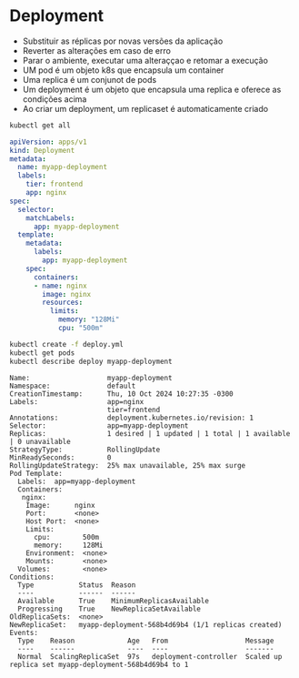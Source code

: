 # Deployment

* Substituir as réplicas por novas versões da aplicação
* Reverter as alterações em caso de erro
* Parar o ambiente, executar uma alteraççao e retomar a execução
* UM pod é um objeto k8s que encapsula um container
* Uma replica é um conjunot de pods
* Um deployment é um objeto que encapsula uma replica e oferece as condições acima
* Ao criar um deployment, um replicaset é automaticamente criado

```bash
kubectl get all
```

```yml
apiVersion: apps/v1
kind: Deployment
metadata:
  name: myapp-deployment
  labels:
    tier: frontend
    app: nginx
spec:
  selector:
    matchLabels:
      app: myapp-deployment
  template:
    metadata:
      labels:
        app: myapp-deployment
    spec:
      containers:
      - name: nginx
        image: nginx
        resources:
          limits:
            memory: "128Mi"
            cpu: "500m"

```

```bash
kubectl create -f deploy.yml
kubectl get pods
kubectl describe deploy myapp-deployment
```

```console
Name:                   myapp-deployment
Namespace:              default
CreationTimestamp:      Thu, 10 Oct 2024 10:27:35 -0300
Labels:                 app=nginx
                        tier=frontend
Annotations:            deployment.kubernetes.io/revision: 1
Selector:               app=myapp-deployment
Replicas:               1 desired | 1 updated | 1 total | 1 available | 0 unavailable
StrategyType:           RollingUpdate
MinReadySeconds:        0
RollingUpdateStrategy:  25% max unavailable, 25% max surge
Pod Template:
  Labels:  app=myapp-deployment
  Containers:
   nginx:
    Image:      nginx
    Port:       <none>
    Host Port:  <none>
    Limits:
      cpu:        500m
      memory:     128Mi
    Environment:  <none>
    Mounts:       <none>
  Volumes:        <none>
Conditions:
  Type           Status  Reason
  ----           ------  ------
  Available      True    MinimumReplicasAvailable
  Progressing    True    NewReplicaSetAvailable
OldReplicaSets:  <none>
NewReplicaSet:   myapp-deployment-568b4d69b4 (1/1 replicas created)
Events:
  Type    Reason             Age   From                   Message
  ----    ------             ----  ----                   -------
  Normal  ScalingReplicaSet  97s   deployment-controller  Scaled up replica set myapp-deployment-568b4d69b4 to 1
```

